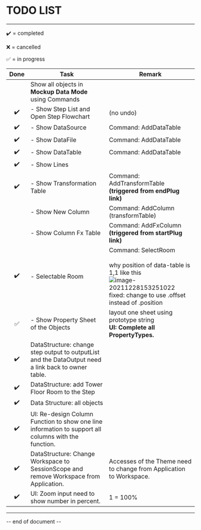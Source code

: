 # TODO LIST

----

:heavy_check_mark: = completed

:x: = cancelled

:white_check_mark: = in progress

|        Done        | Task                                                         | Remark                                                       |
| :----------------: | ------------------------------------------------------------ | ------------------------------------------------------------ |
|                    | Show all objects in **Mockup Data Mode** using Commands      |                                                              |
| :heavy_check_mark: | - Show Step List and Open Step Flowchart                     | (no undo)                                                    |
| :heavy_check_mark: | - Show DataSource                                            | Command: AddDataTable                                        |
| :heavy_check_mark: | - Show DataFile                                              | Command: AddDataTable                                        |
| :heavy_check_mark: | - Show DataTable                                             | Command: AddDataTable                                        |
| :heavy_check_mark: | - Show Lines                                                 |                                                              |
| :heavy_check_mark: | - Show Transformation Table                                  | Command: AddTransformTable <br />**(triggered from endPlug link)** |
|                    | - Show New Column                                            | Command: AddColumn (transformTable)                          |
|                    | - Show Column Fx Table                                       | Command: AddFxColumn<br />**(triggered from startPlug link)** |
| :heavy_check_mark: | - Selectable Room                                            | Command: SelectRoom<br /><br />why position of data-table is 1,1 like this<br />![image-20211228153251022](C:\Users\prazi\AppData\Roaming\Typora\typora-user-images\image-20211228153251022.png)<br />fixed: change to use .offset instead of .position |
| :white_check_mark: | - Show Property Sheet of the Objects                         | layout one sheet using prototype string<br />**UI: Complete all PropertyTypes.** |
| :heavy_check_mark: | DataStructure: change step output to outputList and the DataOutput need a link back to owner table. |                                                              |
| :heavy_check_mark: | DataStructure: add Tower Floor Room to the Step              |                                                              |
| :heavy_check_mark: | Data Structure: all objects                                  |                                                              |
| :heavy_check_mark: | UI: Re-design Column Function to show one line information to support all columns with the function. |                                                              |
| :heavy_check_mark: | DataStructure: Change Workspace to SessionScope and remove Workspace from Application. | Accesses of the Theme need to change from Application to Workspace. |
| :heavy_check_mark: | UI: Zoom input need to show number in percent.               | 1 = 100%                                                     |



----

-- end of document --
